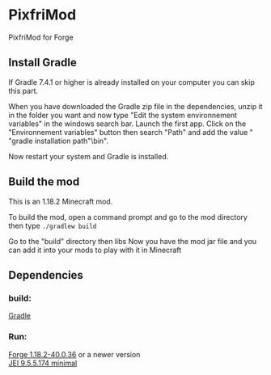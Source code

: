 # PixfriMod
PixfriMod for Forge

## Install Gradle

If Gradle 7.4.1 or higher is already installed on your computer you can skip this part.

When you have downloaded the Gradle zip file in the dependencies, unzip it in the folder you want and now type "Edit the system environnement variables" in the windows search bar. Launch the first app. Click on the "Environnement variables" button then search "Path" and add the value " "gradle installation path"\bin".

Now restart your system and Gradle is installed.

## Build the mod

This is an 1.18.2 Minecraft mod.

To build the mod, open a command prompt and go to the mod directory then type `./gradlew build`

Go to the "build" directory then libs
Now you have the mod jar file and you can add it into your mods to play with it in Minecraft

## Dependencies

### build:
[Gradle](https://downloads.gradle-dn.com/distributions/gradle-7.4.2-all.zip)

### Run:
[Forge 1.18.2-40.0.36](https://maven.minecraftforge.net/net/minecraftforge/forge/1.18.2-40.0.36/forge-1.18.2-40.0.36-installer.jar) or a newer version  
[JEI 9.5.5.174 minimal](https://media.forgecdn.net/files/3723/913/jei-1.18.2-9.5.5.174.jar)
